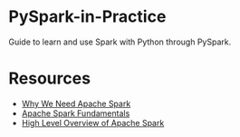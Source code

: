 # PySpark-in-Practice
Guide to learn and use Spark with Python through PySpark.

# Resources
- [Why We Need Apache Spark](https://medium.com/better-programming/why-we-need-apache-spark-51c8a57aa57a)
- [Apache Spark Fundamentals](https://medium.com/@lavishj77/apache-spark-fundamentals-part-1-918d2a404e86)
- [High Level Overview of Apache Spark](https://medium.com/better-programming/high-level-overview-of-apache-spark-c225a0a162e9)
